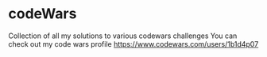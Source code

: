 # codeWars
Collection of all my solutions to various codewars challenges
You can check out my code wars profile <a>https://www.codewars.com/users/1b1d4p07</a>
